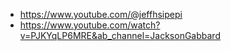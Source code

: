 - https://www.youtube.com/@jeffhsipepi
- https://www.youtube.com/watch?v=PJKYqLP6MRE&ab_channel=JacksonGabbard